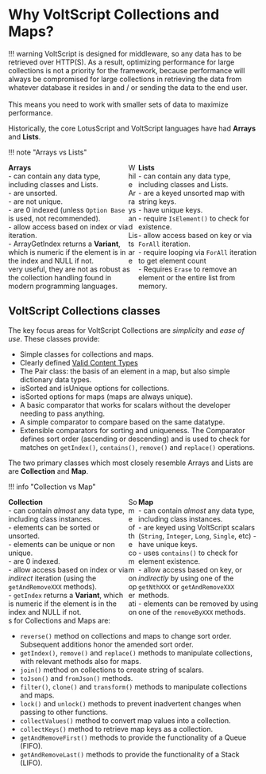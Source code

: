 # Why VoltScript Collections and Maps?

!!! warning
    VoltScript is designed for middleware, so any data has to be retrieved over HTTP(S). As a result, optimizing performance for large collections is not a priority for the framework, because performance will always be compromised for large collections in retrieving the data from whatever database it resides in and / or sending the data to the end user. <br/><br/>
    This means you need to work with smaller sets of data to maximize performance.

Historically, the core LotusScript and VoltScript languages have had **Arrays** and **Lists**.

!!! note "Arrays vs Lists"
    <div style="float:left;display:inline;width:48%">
    **Arrays** <br/>
    - can contain any data type, including classes and Lists.<br/>
    - are unsorted.<br/>
    - are not unique.<br/>
    - are 0 indexed (unless `Option Base` is used, not recommended).<br/>
    - allow access based on index or via iteration.<br/>
    - ArrayGetIndex returns a **Variant**, which is numeric if the element is in the index and NULL if not.<br/>
    </div>
    <div style="float:right;display:inline;width:48%">
    **Lists**<br/>
    - can contain any data type, including classes and Lists.<br/>
    - are a keyed unsorted map with string keys.<br/>
    - have unique keys.<br/>
    - require `IsElement()` to check for existence.<br/>
    - allow access based on key or via `ForAll` iteration.<br/>
    - require looping via `ForAll` iteration to get element count<br/>
    - Requires `Erase` to remove an element or the entire list from memory.
    </div>

While Arrays and Lists are very useful, they are not as robust as the collection handling found in modern programming languages.

## VoltScript Collections classes

The key focus areas for VoltScript Collections are *simplicity* and *ease of use*.  These classes provide:

- Simple classes for collections and maps.
- Clearly defined [Valid Content Types](valid.md)
- The Pair class: the basis of an element in a map, but also simple dictionary data types.
- isSorted and isUnique options for collections.
- isSorted options for maps (maps are always unique).
- A basic comparator that works for scalars without the developer needing to pass anything.
- A simple comparator to compare based on the same datatype.
- Extensible comparators for sorting and uniqueness. The Comparator defines sort order (ascending or descending) and is used to check for matches on `getIndex()`, `contains()`, `remove()` and `replace()` operations.

The two primary classes which most closely resemble Arrays and Lists are are **Collection** and **Map**.

!!! info "Collection vs Map"
    <div style="float:left;display:inline;width:48%">
    **Collection** <br/>
    - can contain *almost* any data type, including class instances.<br/>
    - elements can be sorted or unsorted.<br/>
    - elements can be unique or non unique.<br/>
    - are 0 indexed.<br/>
    - allow access based on index or via *indirect* iteration (using the `getAndRemoveXXX` methods).<br/>
    - `getIndex` returns a **Variant**, which is numeric if the element is in the index and NULL if not.<br/>
    </div>
    <div style="float:right;display:inline;width:48%">
    **Map**<br/>
    - can contain *almost* any data type, including class instances.<br/>
    - are keyed using VoltScript scalars (`String`, `Integer`, `Long`, `Single`, etc)
    - have unique keys.<br/>
    - uses `contains()` to check for element existence.<br/>
    - allow access based on key, or *indirectly* by using one of the `getNthXXX` or `getAndRemoveXXX` methods.<br/>
    - elements can be removed by using one of the `removeByXXX` methods.
    </div>

Some of the common operations for Collections and Maps are:

- `reverse()` method on collections and maps to change sort order. Subsequent additions honor the amended sort order.
- `getIndex()`, `remove()` and `replace()` methods to manipulate collections, with relevant methods also for maps.
- `join()` method on collections to create string of scalars.
- `toJson()` and `fromJson()` methods.
- `filter()`, `clone()` and `transform()` methods to manipulate collections and maps.
- `lock()` and `unlock()` methods to prevent inadvertent changes when passing to other functions.
- `collectValues()` method to convert map values into a collection.
- `collectKeys()` method to retrieve map keys as a collection.
- `getAndRemoveFirst()` methods to provide the functionality of a Queue (FIFO).
- `getAndRemoveLast()` methods to provide the functionality of a Stack (LIFO).